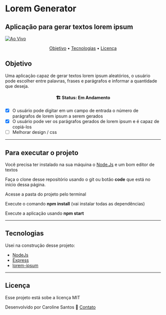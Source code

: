 
# Lorem Generator
## Aplicação para gerar textos lorem ipsum

[![Ao Vivo](https://img.shields.io/website-up-down-green-red/http/shields.io.svg)](https://generator-lorem.herokuapp.com/)

<p align="center">
 <a href="#objetivo">Objetivo</a> •
 <a href="#tecnologias">Tecnologias</a> • 
 <a href="#licença">Licença</a> 

</p>

## Objetivo
Uma aplicação capaz de gerar textos lorem ipsum aleatórios, o usuário pode escolher entre palavras, frases e parágrafos e informar a quantidade que deseja.

<h4 align="center"> 
	🏗  Status: Em Andamento 
</h4>

- [x] O usuário pode digitar em um campo de entrada o número de parágrafos de lorem ipsum a serem gerados
- [x] O usuário pode ver os parágrafos gerados de lorem ipsum e é capaz de copiá-los
- [ ] Melhorar design / css
___
## Para executar o projeto

Você precisa ter instalado na sua máquina o [Node.Js](https://nodejs.org/en/download/) e um bom editor de textos

Faça o clone desse repositório usando o git ou botão **code** que está no inicio dessa página.

Acesse a pasta do projeto pelo terminal

Execute o comando **npm install** (vai instalar todas as dependências)

Execute a aplicação usando **npm start**

___
## Tecnologias
Usei na construção desse projeto:

* [NodeJs](https://nodejs.org/en/download/)
* [Express](https://expressjs.com/pt-br/)
* [lorem-ipsum](https://www.npmjs.com/package/lorem-ipsum)

___
## Licença
Esse projeto está sobe a licença MIT

Desenvolvido por Caroline Santos 👋 [Contato](https://www.linkedin.com/in/carol-santos-alves/)

